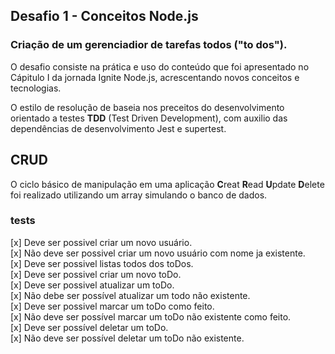 ## Desafio 1 - Conceitos Node.js

### Criação de um gerenciadior de tarefas todos ("to dos").
O desafio consiste na prática e uso do conteúdo que foi apresentado no Cápitulo I da jornada Ignite Node.js, acrescentando novos conceitos e tecnologias.

O estilo de resolução de baseia nos preceitos do desenvolvimento orientado a testes __TDD__ (Test Driven Development), com auxilio das dependências de desenvolvimento Jest e supertest.


## CRUD
O ciclo básico de manipulação em uma aplicação **C**reat **R**ead **U**pdate **D**elete foi realizado utilizando um array simulando o banco de dados.


### tests
[x] Deve ser possivel criar um novo usuário.<br>
[x] Não deve ser possivel criar um novo usuário com nome ja existente.<br>
[x] Deve ser possivel listas todos dos toDos.<br>
[x] Deve ser possivel criar um novo toDo.<br>
[x] Deve ser possivel atualizar um toDo.<br>
[x] Não debe ser possível atualizar um todo não existente.<br>
[x] Deve ser possivel marcar um toDo como feito.<br>
[x] Não deve ser possível marcar um toDo não existente como feito.<br>
[x] Deve ser possível deletar um toDo.<br>
[x] Não deve ser possível deletar um toDo não existente.<br>
